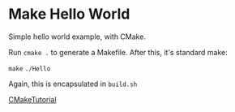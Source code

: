 # Make Hello World

Simple hello world example, with CMake.

Run `cmake .` to generate a Makefile. After this, it's standard make: 

`make`
`./Hello`

Again, this is encapsulated in `build.sh`

[CMakeTutorial](https://cmake.org/cmake-tutorial/)
